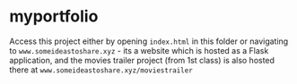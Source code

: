 # myportfolio 

Access this project either by opening `index.html` in this folder or navigating to `www.someideastoshare.xyz` - its a website which is hosted as a Flask application, and the movies trailer project (from 1st class) is also hosted there at `www.someideastoshare.xyz/moviestrailer`  


